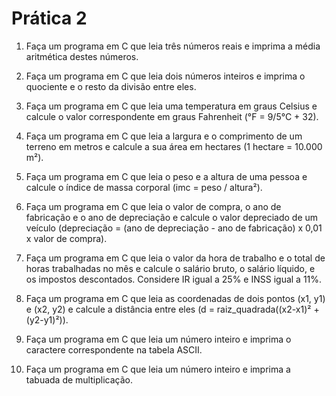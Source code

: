# Prática 2

1. Faça um programa em C que leia três números reais e imprima a média aritmética destes números.

2. Faça um programa em C que leia dois números inteiros e imprima o quociente e o resto da divisão entre eles.

3. Faça um programa em C que leia uma temperatura em graus Celsius e calcule o valor correspondente em graus Fahrenheit (°F = 9/5°C + 32).

4. Faça um programa em C que leia a largura e o comprimento de um terreno em metros e calcule a sua área em hectares (1 hectare = 10.000 m²).

5. Faça um programa em C que leia o peso e a altura de uma pessoa e calcule o índice de massa corporal (imc = peso / altura²).

6. Faça um programa em C que leia o valor de compra, o ano de fabricação e o ano de depreciação e calcule o valor depreciado de um veículo (depreciação = (ano de depreciação - ano de fabricação) x 0,01 x valor de compra).

7. Faça um programa em C que leia o valor da hora de trabalho e o total de horas trabalhadas no mês e calcule o salário bruto, o salário líquido, e os impostos descontados. Considere IR igual a 25% e INSS igual a 11%.

8. Faça um programa em C que leia as coordenadas de dois pontos (x1, y1) e (x2, y2) e calcule a distância entre eles (d = raiz_quadrada((x2-x1)² + (y2-y1)²)).

9. Faça um programa em C que leia um número inteiro e imprima o caractere correspondente na tabela ASCII.

10. Faça um programa em C que leia um número inteiro e imprima a tabuada de multiplicação.
